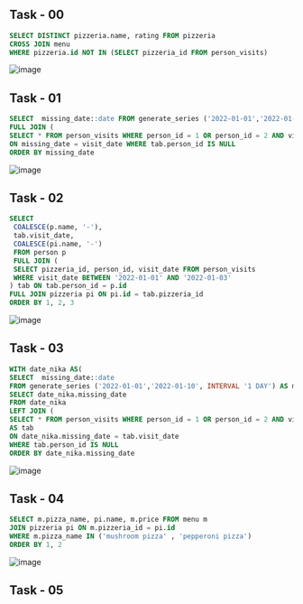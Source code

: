 ## Task - 00

```sql
SELECT DISTINCT pizzeria.name, rating FROM pizzeria
CROSS JOIN menu
WHERE pizzeria.id NOT IN (SELECT pizzeria_id FROM person_visits)
```
![image](https://github.com/nikeyzdereva/oad_vorobyov/assets/112609367/05bde36e-868b-40eb-ac4a-894c2c781d58)

## Task - 01

```sql
SELECT  missing_date::date FROM generate_series ('2022-01-01','2022-01-10', INTERVAL '1 DAY') AS missing_date 
FULL JOIN (
SELECT * FROM person_visits WHERE person_id = 1 OR person_id = 2 AND visit_date BETWEEN '2022-01-01' AND '2022-01-10')  as tab
ON missing_date = visit_date WHERE tab.person_id IS NULL
ORDER BY missing_date
```
![image](https://github.com/nikeyzdereva/oad_vorobyov/assets/112609367/c6be74f7-387d-4264-8f93-942c9a407034)


## Task - 02

```sql
SELECT
 COALESCE(p.name, '-'),
 tab.visit_date,
 COALESCE(pi.name, '-')
 FROM person p
 FULL JOIN (
 SELECT pizzeria_id, person_id, visit_date FROM person_visits
 WHERE visit_date BETWEEN '2022-01-01' AND '2022-01-03'
) tab ON tab.person_id = p.id
FULL JOIN pizzeria pi ON pi.id = tab.pizzeria_id
ORDER BY 1, 2, 3
```
![image](https://github.com/nikeyzdereva/oad_vorobyov/assets/112609367/ffd2efdf-9f9e-49d2-892c-bcd93cae35b0)


## Task - 03

```sql
WITH date_nika AS(
SELECT  missing_date::date 
FROM generate_series ('2022-01-01','2022-01-10', INTERVAL '1 DAY') AS missing_date )
SELECT date_nika.missing_date
FROM date_nika
LEFT JOIN (
SELECT * FROM person_visits WHERE person_id = 1 OR person_id = 2 AND visit_date BETWEEN '2022-01-01' AND '2022-01-10')
AS tab
ON date_nika.missing_date = tab.visit_date
WHERE tab.person_id IS NULL
ORDER BY date_nika.missing_date
```
![image](https://github.com/nikeyzdereva/oad_vorobyov/assets/112609367/86c854ec-b492-4668-a861-08d097e1f3fe)



## Task - 04

```sql
SELECT m.pizza_name, pi.name, m.price FROM menu m
JOIN pizzeria pi ON m.pizzeria_id = pi.id
WHERE m.pizza_name IN ('mushroom pizza' , 'pepperoni pizza')
ORDER BY 1, 2

```
![image](https://github.com/nikeyzdereva/oad_vorobyov/assets/112609367/3961a8ef-0cf9-401e-a41f-1b84f585cb59)


## Task - 05

```sql


```











































